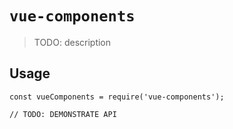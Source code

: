# `vue-components`

> TODO: description

## Usage

```
const vueComponents = require('vue-components');

// TODO: DEMONSTRATE API
```
